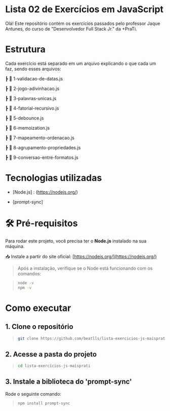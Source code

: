 # Lista 02 de Exercícios em JavaScript

Olá! Este repositório contém os exercícios passados pelo professor Jaque Antunes, do curso de "Desenvolvedor Full Stack Jr." da +PraTi. 

# Estrutura

Cada exercício está separado em um arquivo explicando o que cada um faz, sendo esses arquivos:

┣ 📜 1-validacao-de-datas.js

┣ 📜 2-jogo-adivinhacao.js

┣ 📜 3-palavras-unicas.js

┣ 📜 4-fatorial-recursivo.js

┣ 📜 5-debounce.js

┣ 📜 6-memoization.js

┣ 📜 7-mapeamento-ordenacao.js

┣ 📜 8-agrupamento-propriedades.js

┣ 📜 9-conversao-entre-formatos.js

# Tecnologias utilizadas

- [Node.js] : (https://nodejs.org/)
  
- [prompt-sync]

# 🛠️ Pré-requisitos

Para rodar este projeto, você precisa ter o **Node.js** instalado na sua máquina.

📥 Instale a partir do site oficial: [https://nodejs.org/](https://nodejs.org/)

> Após a instalação, verifique se o Node está funcionando com os comandos:

> ```bash
> node -v
> npm -v

# Como executar

<h2> 1. Clone o repositório </h2>

> ```bash
> git clone https://github.com/beatlls/lista-exercicios-js-maisprati.git

<h2> 2. Acesse a pasta do projeto </h2>

> ```bash
> cd lista-exercícios-js-maisprati

<h2> 3. Instale a biblioteca do 'prompt-sync' </h2>

Rode o seguinte comando:

> ```bash
> npm install prompt-sync
